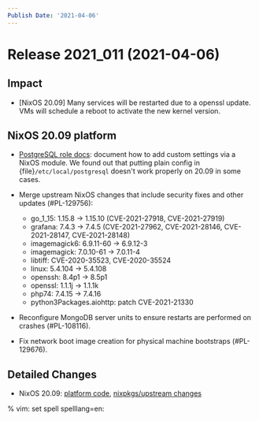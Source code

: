```yaml
---
Publish Date: '2021-04-06'
---
```


# Release 2021_011 (2021-04-06)

## Impact

- \[NixOS 20.09\] Many services will be restarted due to a openssl update.
  VMs will schedule a reboot to activate the new kernel version.

## NixOS 20.09 platform

- [PostgreSQL role docs](https://doc.flyingcircus.io/roles/fc-20.09-production/postgresql.html):
  document how to add custom settings via a NixOS module.
  We found out that putting plain config in {file}`/etc/local/postgresql`
  doesn't work properly on 20.09 in some cases.

- Merge upstream NixOS changes that include security fixes and other updates (#PL-129756):

  - go_1_15: 1.15.8 -> 1.15.10 (CVE-2021-27918, CVE-2021-27919)
  - grafana: 7.4.3 -> 7.4.5 (CVE-2021-27962, CVE-2021-28146, CVE-2021-28147, CVE-2021-28148)
  - imagemagick6: 6.9.11-60 -> 6.9.12-3
  - imagemagick: 7.0.10-61 -> 7.0.11-4
  - libtiff: CVE-2020-35523, CVE-2020-35524
  - linux: 5.4.104 -> 5.4.108
  - openssh: 8.4p1 -> 8.5p1
  - openssl: 1.1.1j -> 1.1.1k
  - php74: 7.4.15 -> 7.4.16
  - python3Packages.aiohttp: patch CVE-2021-21330

- Reconfigure MongoDB server units to ensure restarts are performed on crashes
  (#PL-108116).

- Fix network boot image creation for physical machine bootstraps (#PL-129676).

## Detailed Changes

- NixOS 20.09: [platform code](https://github.com/flyingcircusio/fc-nixos/compare/fc/r2021_010/20.09...163f76d1cb1078806aeb50bba495156baebfc2c2),
  [nixpkgs/upstream changes](https://github.com/flyingcircusio/nixpkgs/compare/7a2e6154d76f68f8f3a8add4af6aa43aa1b67dd7...bf5803c2f45babf24d339ba643f8d46d5c46c925)

% vim: set spell spelllang=en:
